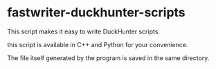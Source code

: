 # fastwriter-duckhunter-scripts
This script makes it easy to write DuckHunter scripts.

this script is available in C++ and Python for your convenience.

The file itself generated by the program is saved in the same directory.
